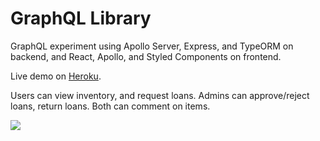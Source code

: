 # GraphQL Library

GraphQL experiment using Apollo Server, Express, and TypeORM on backend, and React, Apollo, and Styled Components on frontend.

Live demo on [Heroku](https://graphql-library.herokuapp.com).

Users can view inventory, and request loans.
Admins can approve/reject loans, return loans.
Both can comment on items.

![](https://graphql-library.herokuapp.com)
